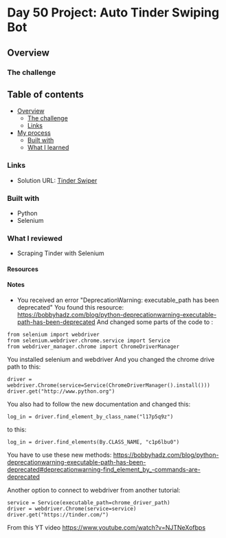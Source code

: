 # Day 50 Project: Auto Tinder Swiping Bot

## Overview

### The challenge



## Table of contents

- [Overview](#overview)
  - [The challenge](#the-challenge)
  - [Links](#links)
- [My process](#my-process)
  - [Built with](#built-with)
  - [What I learned](#what-i-learned)


### Links

- Solution URL: [Tinder Swiper](https://github.com/Mikerniker/100_Days_of_Python/tree/main/Day50)

### Built with

- Python
- Selenium

### What I reviewed
- Scraping Tinder with Selenium

#### Resources

#### Notes

- You received an error "DeprecationWarning: executable_path has been deprecated"
You found this resource: https://bobbyhadz.com/blog/python-deprecationwarning-executable-path-has-been-deprecated
And changed some parts of the code to :
```
from selenium import webdriver
from selenium.webdriver.chrome.service import Service
from webdriver_manager.chrome import ChromeDriverManager
```
You installed selenium and webdriver
And you changed the chrome drive path to this:
```
driver = webdriver.Chrome(service=Service(ChromeDriverManager().install()))
driver.get("http://www.python.org")
```
You also had to follow the new documentation and changed this:
```
log_in = driver.find_element_by_class_name("l17p5q9z")
```
to this:
```
log_in = driver.find_elements(By.CLASS_NAME, "c1p6lbu0")
```
You have to use these new methods:
https://bobbyhadz.com/blog/python-deprecationwarning-executable-path-has-been-deprecated#deprecationwarning-find_element_by_-commands-are-deprecated

Another option to connect to webdriver from another tutorial:
```
service = Service(executable_path=chrome_driver_path)
driver = webdriver.Chrome(service=service)
driver.get("https://tinder.com/")
```
From this YT video https://www.youtube.com/watch?v=NJTNeXofbps